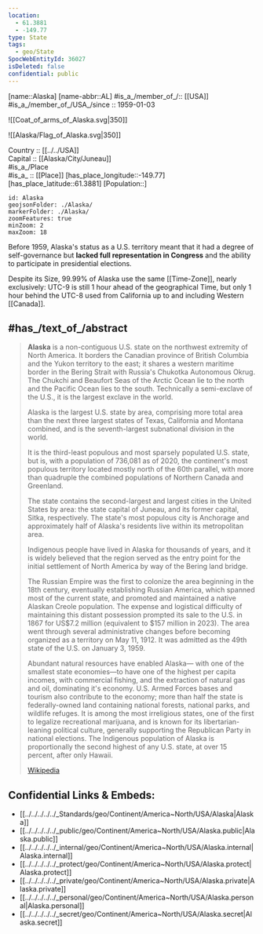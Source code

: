 ```yaml
---
location:
  - 61.3881
  - -149.77
type: State
tags:
  - geo/State
SpocWebEntityId: 36027
isDeleted: false
confidential: public
---
```


[name::Alaska] 
[name-abbr::AL] 
#is_a_/member_of_/:: [[USA]]
#is_a_/member_of_/USA_/since :: 1959-01-03 


![[Coat_of_arms_of_Alaska.svg|350]] 

![[Alaska/Flag_of_Alaska.svg|350]] 

Country :: [[../../USA]]  
Capital :: [[Alaska/City/Juneau]]  
#is_a_/Place  
#is_a_ :: [[Place]] 
[has_place_longitude::-149.77] 
[has_place_latitude::61.3881] 
[Population::] 



```leaflet
id: Alaska
geojsonFolder: ./Alaska/ 
markerFolder: ./Alaska/ 
zoomFeatures: true 
minZoom: 2 
maxZoom: 18
```

Before 1959, Alaska's status as a U.S. territory meant 
that it had a degree of self-governance but __lacked full representation in Congress__ 
and the ability to participate in presidential elections.

Despite its Size, 99.99% of Alaska use the same [[Time-Zone]], nearly exclusively: 
UTC-9 is still 1 hour ahead of the geographical Time, 
but only 1 hour behind the UTC-8 used from California up to and including Western [[Canada]].

## #has_/text_of_/abstract  


> **Alaska** is a non-contiguous U.S. state on the northwest extremity of North America. 
> It borders the Canadian province of British Columbia and the Yukon territory  to the east; 
> it shares a western maritime border in the Bering Strait 
> with Russia's Chukotka Autonomous Okrug. 
> The Chukchi and Beaufort Seas of the Arctic Ocean lie to the north 
> and the Pacific Ocean lies to the south. 
> Technically a semi-exclave of the U.S., it is the largest exclave in the world.
>
> Alaska is the largest U.S. state by area, comprising more total area 
> than the next three largest states of Texas, California and Montana combined, 
> and is the seventh-largest subnational division in the world. 
> 
> It is the third-least populous and most sparsely populated U.S. state, 
> but is, with a population of 736,081 as of 2020, the continent's most populous territory 
> located mostly north of the 60th parallel, 
> with more than quadruple the combined populations of Northern Canada and Greenland.  
> 
> The state contains the second-largest and largest cities in the United States by area: 
> the state capital of Juneau, and its former capital, Sitka, respectively. 
> The state's most populous city is Anchorage 
> and approximately half of Alaska's residents live within its metropolitan area.
>
> Indigenous people have lived in Alaska for thousands of years, 
> and it is widely believed that the region served as the entry point 
> for the initial settlement of North America by way of the Bering land bridge. 
> 
> The Russian Empire was the first to colonize the area beginning in the 18th century, 
> eventually establishing Russian America, which spanned most of the current state, 
> and promoted and maintained a native Alaskan Creole population. 
> The expense and logistical difficulty of maintaining this distant possession prompted its 
> sale to the U.S. in 1867 for US$7.2 million (equivalent to $157 million in 2023). 
> The area went through several administrative changes 
> before becoming organized as a territory on May 11, 1912. 
> It was admitted as the 49th state of the U.S. on January 3, 1959.
>
> Abundant natural resources have enabled Alaska—
> with one of the smallest state economies—to have one of the highest per capita incomes, 
> with commercial fishing, and the extraction of natural gas and oil, dominating it's economy. U.S. Armed Forces bases and tourism also contribute to the economy; 
> more than half the state is federally-owned land containing national forests, 
> national parks, and wildlife refuges. It is among the most irreligious states, 
> one of the first to legalize recreational marijuana, 
> and is known for its libertarian-leaning political culture, 
> generally supporting the Republican Party in national elections. 
> The Indigenous population of Alaska is proportionally the second highest of any U.S. state, 
> at over 15 percent, after only Hawaii.
>
> [Wikipedia](https://en.wikipedia.org/wiki/Alaska)

## Confidential Links & Embeds: 
- [[../../../../../_Standards/geo/Continent/America~North/USA/Alaska|Alaska]] 
- [[../../../../../_public/geo/Continent/America~North/USA/Alaska.public|Alaska.public]] 
- [[../../../../../_internal/geo/Continent/America~North/USA/Alaska.internal|Alaska.internal]] 
- [[../../../../../_protect/geo/Continent/America~North/USA/Alaska.protect|Alaska.protect]] 
- [[../../../../../_private/geo/Continent/America~North/USA/Alaska.private|Alaska.private]] 
- [[../../../../../_personal/geo/Continent/America~North/USA/Alaska.personal|Alaska.personal]] 
- [[../../../../../_secret/geo/Continent/America~North/USA/Alaska.secret|Alaska.secret]] 

